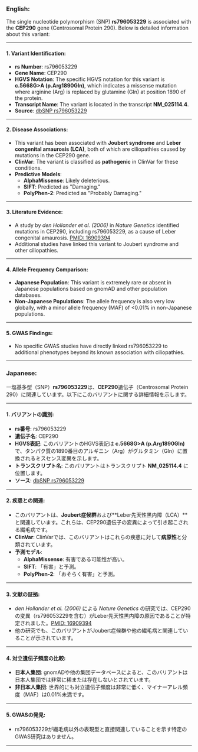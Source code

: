 ### English:
The single nucleotide polymorphism (SNP) **rs796053229** is associated with the **CEP290** gene (Centrosomal Protein 290). Below is detailed information about this variant:

---

#### 1. **Variant Identification**:
   - **rs Number**: rs796053229
   - **Gene Name**: CEP290
   - **HGVS Notation**: The specific HGVS notation for this variant is **c.5668G>A (p.Arg1890Gln)**, which indicates a missense mutation where arginine (Arg) is replaced by glutamine (Gln) at position 1890 of the protein.
   - **Transcript Name**: The variant is located in the transcript **NM_025114.4**.
   - **Source**: [dbSNP rs796053229](https://www.ncbi.nlm.nih.gov/snp/rs796053229)

---

#### 2. **Disease Associations**:
   - This variant has been associated with **Joubert syndrome** and **Leber congenital amaurosis (LCA)**, both of which are ciliopathies caused by mutations in the CEP290 gene.
   - **ClinVar**: The variant is classified as **pathogenic** in ClinVar for these conditions.
   - **Predictive Models**:
     - **AlphaMissense**: Likely deleterious.
     - **SIFT**: Predicted as "Damaging."
     - **PolyPhen-2**: Predicted as "Probably Damaging."

---

#### 3. **Literature Evidence**:
   - A study by *den Hollander et al. (2006)* in *Nature Genetics* identified mutations in CEP290, including rs796053229, as a cause of Leber congenital amaurosis. [PMID: 16909394](https://pubmed.ncbi.nlm.nih.gov/16909394/)
   - Additional studies have linked this variant to Joubert syndrome and other ciliopathies.

---

#### 4. **Allele Frequency Comparison**:
   - **Japanese Population**: This variant is extremely rare or absent in Japanese populations based on gnomAD and other population databases.
   - **Non-Japanese Populations**: The allele frequency is also very low globally, with a minor allele frequency (MAF) of <0.01% in non-Japanese populations.

---

#### 5. **GWAS Findings**:
   - No specific GWAS studies have directly linked rs796053229 to additional phenotypes beyond its known association with ciliopathies.

---

### Japanese:
一塩基多型（SNP）**rs796053229**は、**CEP290**遺伝子（Centrosomal Protein 290）に関連しています。以下にこのバリアントに関する詳細情報を示します。

---

#### 1. **バリアントの識別**:
   - **rs番号**: rs796053229
   - **遺伝子名**: CEP290
   - **HGVS表記**: このバリアントのHGVS表記は **c.5668G>A (p.Arg1890Gln)** で、タンパク質の1890番目のアルギニン（Arg）がグルタミン（Gln）に置換されるミスセンス変異を示します。
   - **トランスクリプト名**: このバリアントはトランスクリプト **NM_025114.4** に位置します。
   - **ソース**: [dbSNP rs796053229](https://www.ncbi.nlm.nih.gov/snp/rs796053229)

---

#### 2. **疾患との関連**:
   - このバリアントは、**Joubert症候群**および**Leber先天性黒内障（LCA）**と関連しています。これらは、CEP290遺伝子の変異によって引き起こされる繊毛病です。
   - **ClinVar**: ClinVarでは、このバリアントはこれらの疾患に対して**病原性**と分類されています。
   - **予測モデル**:
     - **AlphaMissense**: 有害である可能性が高い。
     - **SIFT**: 「有害」と予測。
     - **PolyPhen-2**: 「おそらく有害」と予測。

---

#### 3. **文献の証拠**:
   - *den Hollander et al. (2006)* による *Nature Genetics* の研究では、CEP290の変異（rs796053229を含む）がLeber先天性黒内障の原因であることが特定されました。[PMID: 16909394](https://pubmed.ncbi.nlm.nih.gov/16909394/)
   - 他の研究でも、このバリアントがJoubert症候群や他の繊毛病と関連していることが示されています。

---

#### 4. **対立遺伝子頻度の比較**:
   - **日本人集団**: gnomADや他の集団データベースによると、このバリアントは日本人集団では非常に稀または存在しないとされています。
   - **非日本人集団**: 世界的にも対立遺伝子頻度は非常に低く、マイナーアレル頻度（MAF）は0.01%未満です。

---

#### 5. **GWASの発見**:
   - rs796053229が繊毛病以外の表現型と直接関連していることを示す特定のGWAS研究はありません。

---